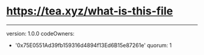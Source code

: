 # https://tea.xyz/what-is-this-file
---
version: 1.0.0
codeOwners:
  - '0x75E0551Ad39fb159316d4894f13Ed6B15e87261e'
quorum: 1
